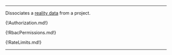 ---

Dissociates a [reality data](https://www.itwinjs.org/learning/glossary/#realitydata) from a project.

{!Authorization.md!}

{!RbacPermissions.md!}

{!RateLimits.md!}

---
